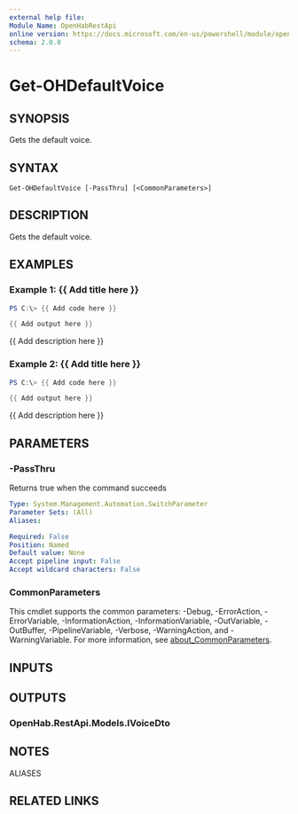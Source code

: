 ```yaml
---
external help file:
Module Name: OpenHabRestApi
online version: https://docs.microsoft.com/en-us/powershell/module/openhabrestapi/get-ohdefaultvoice
schema: 2.0.0
---
```


# Get-OHDefaultVoice

## SYNOPSIS
Gets the default voice.

## SYNTAX

```
Get-OHDefaultVoice [-PassThru] [<CommonParameters>]
```

## DESCRIPTION
Gets the default voice.

## EXAMPLES

### Example 1: {{ Add title here }}
```powershell
PS C:\> {{ Add code here }}

{{ Add output here }}
```

{{ Add description here }}

### Example 2: {{ Add title here }}
```powershell
PS C:\> {{ Add code here }}

{{ Add output here }}
```

{{ Add description here }}

## PARAMETERS

### -PassThru
Returns true when the command succeeds

```yaml
Type: System.Management.Automation.SwitchParameter
Parameter Sets: (All)
Aliases:

Required: False
Position: Named
Default value: None
Accept pipeline input: False
Accept wildcard characters: False
```

### CommonParameters
This cmdlet supports the common parameters: -Debug, -ErrorAction, -ErrorVariable, -InformationAction, -InformationVariable, -OutVariable, -OutBuffer, -PipelineVariable, -Verbose, -WarningAction, and -WarningVariable. For more information, see [about_CommonParameters](http://go.microsoft.com/fwlink/?LinkID=113216).

## INPUTS

## OUTPUTS

### OpenHab.RestApi.Models.IVoiceDto

## NOTES

ALIASES

## RELATED LINKS

